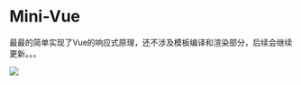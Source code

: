 # Mini-Vue
最最的简单实现了Vue的响应式原理，还不涉及模板编译和渲染部分，后续会继续更新。。。


 <img src="https://mmbiz.qpic.cn/mmbiz_png/meG6Vo0MeviaKndk8gaphVIbYSpzeiaK1hMlvZ6D1ZMxtRmgE66ZcibfseibG69tTkaQia9g3CnzNxNxzazz3YhHI8Q/640?wx_fmt=png&tp=webp&wxfrom=5&wx_lazy=1&wx_co=1">
